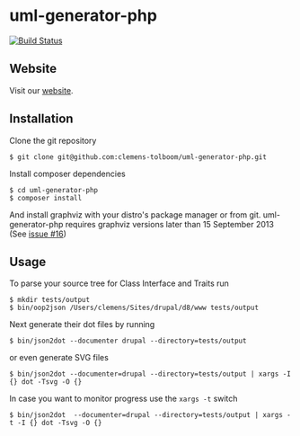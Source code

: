 uml-generator-php
=================

[![Build Status](https://travis-ci.org/clemens-tolboom/uml-generator-php.svg?branch=master)](https://travis-ci.org/clemens-tolboom/uml-generator-php)

Website
-------

Visit our [website](http://clemens-tolboom.github.io/uml-generator-php/).

Installation
------------
Clone the git repository
```
$ git clone git@github.com:clemens-tolboom/uml-generator-php.git
```
Install composer dependencies
```
$ cd uml-generator-php
$ composer install
```
And install graphviz with your distro's package manager or from git. 
uml-generator-php requires graphviz versions later than 15 September 2013 (See [issue #16](https://github.com/clemens-tolboom/uml-generator-php/issues/16))

Usage
-----
To parse your source tree for Class Interface and Traits run

```
$ mkdir tests/output
$ bin/oop2json /Users/clemens/Sites/drupal/d8/www tests/output
```

Next generate their dot files by running

```
$ bin/json2dot --documenter drupal --directory=tests/output
```

or even generate SVG files

```
$ bin/json2dot --documenter=drupal --directory=tests/output | xargs -I {} dot -Tsvg -O {}
```

In case you want to monitor progress use the `xargs -t` switch

```
$ bin/json2dot  --documenter=drupal --directory=tests/output | xargs -t -I {} dot -Tsvg -O {}
```
